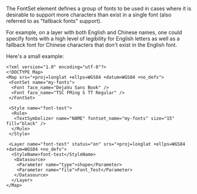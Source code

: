 <!-- Name: FontSet -->
<!-- Version: 1 -->
<!-- Last-Modified: 2009/01/28 20:44:31 -->
<!-- Author: Beau Gunderson -->
The FontSet element defines a group of fonts to be used in cases where it is desirable to support more characters than exist in a single font (also referred to as "fallback fonts" support).

For example, on a layer with both English and Chinese names, one could specify fonts with a high level of legibility for English letters as well as a fallback font for Chinese characters that don't exist in the English font.

Here's a small example:


    <?xml version="1.0" encoding="utf-8"?>
    <!DOCTYPE Map>
    <Map srs="+proj=longlat +ellps=WGS84 +datum=WGS84 +no_defs">
     <FontSet name="my-fonts">
      <Font face_name="DejaVu Sans Book" />
      <Font face_name="TSC FMing S TT Regular" />
     </FontSet>
    
     <Style name="font-test">
      <Rule>
       <TextSymbolizer name="NAME" fontset_name="my-fonts" size="15" fill="black" />
      </Rule>
     </Style>
    
     <Layer name="font-test" status="on" srs="+proj=longlat +ellps=WGS84 +datum=WGS84 +no_defs">
      <StyleName>font-test</StyleName>
       <Datasource>
        <Parameter name="type">shape</Parameter>
        <Parameter name="file">Font_Test</Parameter>
       </Datasource>
      </Layer>
    </Map>
